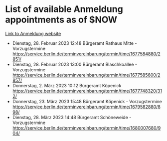 # List of available Anmeldung appointments as of $NOW
[Link to Anmeldung website](https://service.berlin.de/terminvereinbarung/termin/tag.php?termin=1&anliegen[]=120686&dienstleisterlist=122210,122217,327316,122219,327312,122227,327314,122231,327346,122243,327348,122254,122252,329742,122260,329745,122262,329748,122271,327278,122273,327274,122277,327276,330436,122280,327294,122282,327290,122284,327292,122291,327270,122285,327266,122286,327264,122296,327268,150230,329760,122297,327286,122294,327284,122312,329763,122314,329775,122304,327330,122311,327334,122309,327332,317869,122281,327352,122279,329772,122283,122276,327324,122274,327326,122267,329766,122246,327318,122251,327320,122257,327322,122208,327298,122226,327300&herkunft=http%3A%2F%2Fservice.berlin.de%2Fdienstleistung%2F120686%2F)
- Dienstag, 28. Februar 2023 12:48 Bürgeramt Rathaus Mitte - Vorzugstermine https://service.berlin.de/terminvereinbarung/termin/time/1677584880/2851/
- Dienstag, 28. Februar 2023 13:00 Bürgeramt Blaschkoallee - Vorzugstermine https://service.berlin.de/terminvereinbarung/termin/time/1677585600/2857/
- Donnerstag, 2. März 2023 10:12 Bürgeramt Köpenick https://service.berlin.de/terminvereinbarung/termin/time/1677748320/312/
- Donnerstag, 23. März 2023 15:48 Bürgeramt Köpenick - Vorzugstermine https://service.berlin.de/terminvereinbarung/termin/time/1679582880/898/
- Dienstag, 28. März 2023 14:48 Bürgeramt Schöneweide - Vorzugstermine https://service.berlin.de/terminvereinbarung/termin/time/1680007680/904/

